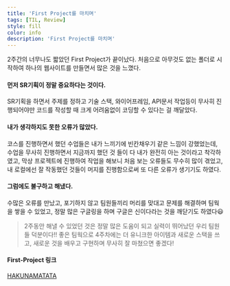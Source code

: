 ```yaml
---
title: 'First Project를 마치며'
tags: [TIL, Review]
style: fill
color: info
description: 'First Project를 마치며'
---
```


2주간의 너무나도 짧았던 First Project가 끝이났다.
처음으로 아무것도 없는 폴더로 시작하여 하나의 웹사이트를 만들면서 많은 것을 느꼈다.

#### 먼저 SR기획이 정말 중요하다는 것이다.

SR기획을 하면서 주제를 정하고 기술 스택, 와이어프레임, API문서 작업등이 무사히 진행되어야만 코드를 작성할 때 크게 어려움없이 코딩할 수 있다는 걸 깨달았다.

#### 내가 생각하지도 못한 오류가 많았다.

코스를 진행하면서 했던 수업들은 내가 느끼기에 빈칸채우기 같은 느낌이 강했었는데, 수업을 무사히 진행하면서 지금까지 했던 것 들이 다 내가 완전히 아는 것이라고 착각하였고, 막상 프로젝트에 진행하여 작업을 해보니 처음 보는 오류들도 무수히 많이 겪었고, 내 로컬에선 잘 작동했던 것들이 머지를 진행함으로써 또 다른 오류가 생기기도 하였다.

#### 그럼에도 불구하고 해냈다.

수많은 오류를 만났고, 포기하지 않고 팀원들끼리 머리를 맞대고 문제를 해결하며 팀웍을 쌓을 수 있었고, 정말 많은 구글링을 하며 구글은 신이다라는 것을 깨닫기도 하였다😃

> 2주동안 해낼 수 있었던 것은 정말 많은 도움이 되고 실력이 뛰어났던 우리 팀원들 덕분이다!!
> 좋은 팀웍으로 4주차에는 더 유니크한 아이템과 새로운 스택을 쓰고, 새로운 것을 배우고 구현하며 무사히 잘 마쳤으면 좋겠다!

#### First-Project 링크

[HAKUNAMATATA](https://hakunamatata.kr/)
